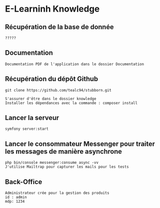 # E-Learninh Knowledge

## Récupération de la base de donnée
```
?????

```
## Documentation
```
Documentation PDF de l'application dans le dossier Documentation

```
## Récupération du dépôt Github
```
git clone https://github.com/tealc94/stubborn.git

S'assurer d'être dans le dossier knowledge
Installer les dépendances avec la commande : composer install

```
## Lancer la serveur
```
symfony server:start

```
## Lancer le consommateur Messenger pour traiter les messages de manière asynchrone
```
php bin/console messenger:consume async -vv
J'utilise Mailtrap pour capturer les mails pour les tests

```
## Back-Office
```
Administrateur crée pour la gestion des produits
id : admin
mdp: 1234

```
